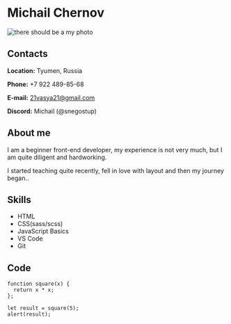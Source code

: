 # Miсhail Chernov

![there should be a my photo](https://encrypted-tbn0.gstatic.com/images?q=tbn:ANd9GcQ14uB_gVM4EiCIJUFE6zJI3k5MKE84oF-ESV3_NoGOChVKaGo71s3k25Qvf1HYH-dMPVY&usqp=CAU)

## Contacts

**Location:** Tyumen, Russia

**Phone:** +7 922 489-85-68

**E-mail:** 21vasya21@gmail.com

**Discord:** Michail (@snegostup)

## About me

I am a beginner front-end developer, my experience is not very much, but I am quite diligent and hardworking.

I started teaching quite recently, fell in love with layout and then my journey began..

## Skills

* HTML
* CSS(sass/scss)
* JavaScript Basics
* VS Code
* Git

## Code

```Js
function square(x) { 
  return x * x; 
};

let result = square(5);
alert(result);
```